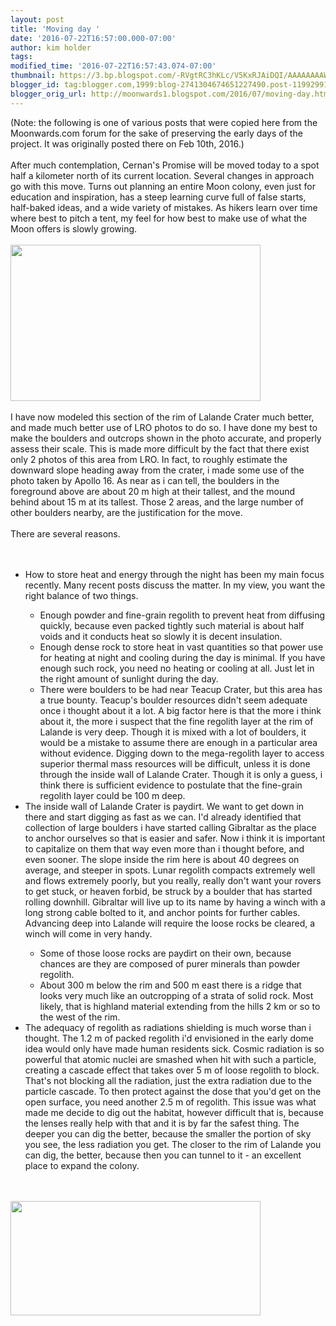 ```yaml
---
layout: post
title: 'Moving day '
date: '2016-07-22T16:57:00.000-07:00'
author: kim holder
tags: 
modified_time: '2016-07-22T16:57:43.074-07:00'
thumbnail: https://3.bp.blogspot.com/-RVgtRC3hKLc/V5KxRJAiDQI/AAAAAAAAWKY/rUvqt6innfwbGSMWpiqrE9_wVXHceJwjQCK4B/s72-c/2016021018045356bb7bc524762.jpg
blogger_id: tag:blogger.com,1999:blog-2741304674651227490.post-1199299183123830649
blogger_orig_url: http://moonwards1.blogspot.com/2016/07/moving-day.html
---
```


(Note: the following is one of various posts that were copied here from the Moonwards.com forum for the sake of preserving the early days of the project. It was originally posted there on Feb 10th, 2016.) <br /><br />After much contemplation, Cernan's Promise will be moved today to a spot half a kilometer north of its current location. Several changes in approach go with this move. Turns out planning an entire Moon colony, even just for education and inspiration, has a steep learning curve full of false starts, half-baked ideas, and a wide variety of mistakes. As hikers learn over time where best to pitch a tent, my feel for how best to make use of what the Moon offers is slowly growing.<br /><br /><a href="http://3.bp.blogspot.com/-RVgtRC3hKLc/V5KxRJAiDQI/AAAAAAAAWKY/rUvqt6innfwbGSMWpiqrE9_wVXHceJwjQCK4B/s1600/2016021018045356bb7bc524762.jpg" imageanchor="1"><img border="0" height="250" src="https://3.bp.blogspot.com/-RVgtRC3hKLc/V5KxRJAiDQI/AAAAAAAAWKY/rUvqt6innfwbGSMWpiqrE9_wVXHceJwjQCK4B/s400/2016021018045356bb7bc524762.jpg" width="400" /></a><br /><br />I have now modeled this section of the rim of Lalande Crater much better, and made much better use of LRO photos to do so. I have done my best to make the boulders and outcrops shown in the photo accurate, and properly assess their scale. This is made more difficult by the fact that there exist only 2 photos of this area from LRO. In fact, to roughly estimate the downward slope heading away from the crater, i made some use of the photo taken by Apollo 16. As near as i can tell, the boulders in the foreground above are about 20 m high at their tallest, and the mound behind about 15 m at its tallest. Those 2 areas, and the large number of other boulders nearby, are the justification for the move.<br /><br />There are several reasons.<br /><br /><br /><ul><li>How to store heat and energy through the night has been my main focus recently. Many recent posts discuss the matter. In my view, you want the right balance of two things.</li><ul><li>Enough powder and fine-grain regolith to prevent heat from diffusing quickly, because even packed tightly such material is about half voids and it conducts heat so slowly it is decent insulation.</li><li>Enough dense rock to store heat in vast quantities so that power use for heating at night and cooling during the day is minimal. If you have enough such rock, you need no heating or cooling at all. Just let in the right amount of sunlight during the day.</li><li>There were boulders to be had near Teacup Crater, but this area has a true bounty. Teacup's boulder resources didn't seem adequate once i thought about it a lot. A big factor here is that the more i think about it, the more i suspect that the fine regolith layer at the rim of Lalande is very deep. Though it is mixed with a lot of boulders, it would be a mistake to assume there are enough in a particular area without evidence. Digging down to the mega-regolith layer to access superior thermal mass resources will be difficult, unless it is done through the inside wall of Lalande Crater. Though it is only a guess, i think there is sufficient evidence to postulate that the fine-grain regolith layer could be 100 m deep.</li></ul><li>The inside wall of Lalande Crater is paydirt. We want to get down in there and start digging as fast as we can. I'd already identified that collection of large boulders i have started calling Gibraltar as the place to anchor ourselves so that is easier and safer. Now i think it is important to capitalize on them that way even more than i thought before, and even sooner. The slope inside the rim here is about 40 degrees on average, and steeper in spots. Lunar regolith compacts extremely well and flows extremely poorly, but you really, really don't want your rovers to get stuck, or heaven forbid, be struck by a boulder that has started rolling downhill. Gibraltar will live up to its name by having a winch with a long strong cable bolted to it, and anchor points for further cables. Advancing deep into Lalande will require the loose rocks be cleared, a winch will come in very handy.</li><ul><li>Some of those loose rocks are paydirt on their own, because chances are they are composed of purer minerals than powder regolith.</li><li>About 300 m below the rim and 500 m east there is a ridge that looks very much like an outcropping of a strata of solid rock. Most likely, that is highland material extending from the hills 2 km or so to the west of the rim.</li></ul><li>The adequacy of regolith as radiations shielding is much worse than i thought. The 1.2 m of packed regolith i'd envisioned in the early dome idea would only have made human residents sick. Cosmic radiation is so powerful that atomic nuclei are smashed when hit with such a particle, creating a cascade effect that takes over 5 m of loose regolith to block. That's not blocking all the radiation, just the extra radiation due to the particle cascade. To then protect against the dose that you'd get on the open surface, you need another 2.5 m of regolith. This issue was what made me decide to dig out the habitat, however difficult that is, because the lenses really help with that and it is by far the safest thing. The deeper you can dig the better, because the smaller the portion of sky you see, the less radiation you get. The closer to the rim of Lalande you can dig, the better, because then you can tunnel to it - an excellent place to expand the colony.</li></ul><br /><br /><a href="http://2.bp.blogspot.com/-tpLcpYt0wok/V5KxVHI9MII/AAAAAAAAWKg/1-eTb_RJ7ZErVvP6hYfys1n0Q0TSoP3LgCK4B/s1600/2016021020465956bba1c3dbaa2.jpg" imageanchor="1"><img border="0" height="183" src="https://2.bp.blogspot.com/-tpLcpYt0wok/V5KxVHI9MII/AAAAAAAAWKg/1-eTb_RJ7ZErVvP6hYfys1n0Q0TSoP3LgCK4B/s400/2016021020465956bba1c3dbaa2.jpg" width="400" /></a>